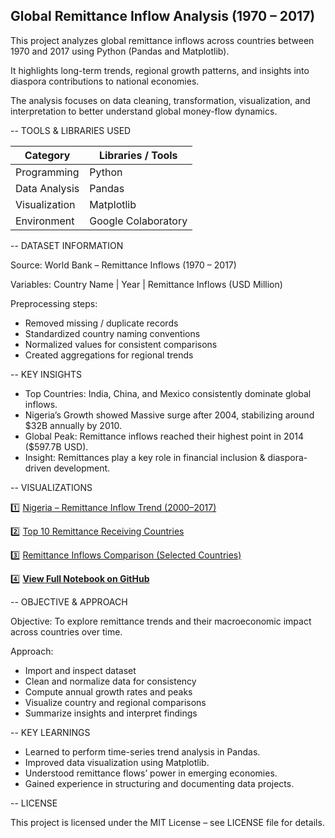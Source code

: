  Global Remittance Inflow Analysis (1970 – 2017)
 ---------------------------------------------------
 This project analyzes global remittance inflows across countries between
 1970 and 2017 using Python (Pandas and Matplotlib).

 It highlights long-term trends, regional growth patterns, and insights
 into diaspora contributions to national economies.

 The analysis focuses on data cleaning, transformation, visualization, 
 and interpretation to better understand global money-flow dynamics.


--  TOOLS & LIBRARIES USED

| Category     | Libraries / Tools         |
|---------------|--------------------------|
| Programming   | Python                   |
| Data Analysis | Pandas                   |
| Visualization | Matplotlib               |
| Environment   | Google Colaboratory      |

-- DATASET INFORMATION

Source: World Bank – Remittance Inflows (1970 – 2017)

Variables: Country Name | Year | Remittance Inflows (USD Million)

Preprocessing steps:
  - Removed missing / duplicate records
  - Standardized country naming conventions
  - Normalized values for consistent comparisons
  - Created aggregations for regional trends

-- KEY INSIGHTS

- Top Countries: India, China, and Mexico consistently dominate global inflows.
- Nigeria’s Growth showed Massive surge after 2004, stabilizing around $32B annually by 2010.
- Global Peak: Remittance inflows reached their highest point in 2014 ($597.7B USD).
- Insight: Remittances play a key role in financial inclusion & diaspora-driven development.

-- VISUALIZATIONS

1️⃣ [Nigeria – Remittance Inflow Trend (2000–2017)](https://github.com/lovelyigho/Python-Portfolio/blob/main/Global_Remittance_Analysis/Plots/nigeria_trend.png)

2️⃣ [Top 10 Remittance Receiving Countries](https://github.com/lovelyigho/Python-Portfolio/blob/main/Global_Remittance_Analysis/Plots/top10_countries.png)

3️⃣ [Remittance Inflows Comparison (Selected Countries)](https://github.com/lovelyigho/Python-Portfolio/blob/main/Global_Remittance_Analysis/Plots/remittance_inflows_comparison.png)

4️⃣ **[View Full Notebook on GitHub](https://github.com/lovelyigho/Python-Portfolio/blob/main/Global_Remittance_Analysis/Global_Remittance_Analysis_(1970_2017).ipynb)**

-- OBJECTIVE & APPROACH

Objective:
To explore remittance trends and their macroeconomic impact across countries over time.

Approach:
  - Import and inspect dataset
  - Clean and normalize data for consistency
  - Compute annual growth rates and peaks
  - Visualize country and regional comparisons
  - Summarize insights and interpret findings

-- KEY LEARNINGS

- Learned to perform time-series trend analysis in Pandas.
- Improved data visualization using Matplotlib.
- Understood remittance flows’ power in emerging economies.
- Gained experience in structuring and documenting data projects.

-- LICENSE

This project is licensed under the MIT License – see LICENSE file for details.
